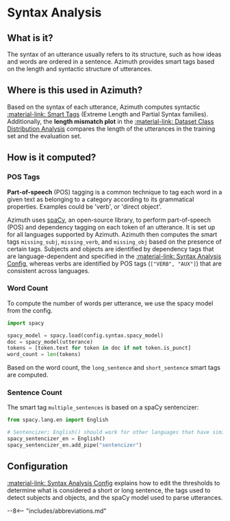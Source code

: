 # Syntax Analysis

## What is it?

The syntax of an utterance usually refers to its structure, such as how ideas and words are ordered
in a sentence. Azimuth provides smart tags based on the length and syntactic structure of
utterances.

## Where is this used in Azimuth?

Based on the syntax of each utterance, Azimuth computes syntactic [:material-link: Smart
Tags](smart-tags.md) (Extreme Length and Partial Syntax families). Additionally, the
**length mismatch plot** in the
[:material-link: Dataset Class Distribution Analysis](../user-guide/dataset-warnings.md) compares
the length of the utterances in the training set and the evaluation set.

## How is it computed?

### POS Tags

**Part-of-speech** (POS) tagging is a common technique to tag each word in a given text as belonging
to a category according to its grammatical properties. Examples could be 'verb', or 'direct object'.

Azimuth uses [spaCy](https://github.com/explosion/spaCy), an open-source library, to perform
part-of-speech (POS) and dependency tagging on each token of an utterance. It is set up for all
languages supported by Azimuth. Azimuth then computes the smart tags `missing_subj`, `missing_verb`,
and `missing_obj` based on the presence of certain tags. Subjects and objects are identified by
dependency tags that are language-dependent and specified in the
[:material-link: Syntax Analysis Config](../reference/configuration/analyses/syntax.md), whereas
verbs are identified by POS tags (`["VERB", "AUX"]`) that are consistent across languages.

### Word Count

To compute the number of words per utterance, we use the spacy model from the config.

```python
import spacy

spacy_model = spacy.load(config.syntax.spacy_model)
doc = spacy_model(utterance)
tokens = [token.text for token in doc if not token.is_punct]
word_count = len(tokens)
```
Based on the word count, the `long_sentence` and `short_sentence` smart tags are computed.

### Sentence Count
 The smart
tag `multiple_sentences` is based on a spaCy sentencizer:

```python
from spacy.lang.en import English

# Sentencizer; English() should work for other languages that have similar sentence conventions.
spacy_sentencizer_en = English()
spacy_sentencizer_en.add_pipe("sentencizer")
```

## Configuration

[:material-link: Syntax Analysis Config](../reference/configuration/analyses/syntax.md)
explains how to edit the thresholds to determine what is considered a short or long sentence,
the tags used to detect subjects and objects, and the spaCy model used to parse utterances.


--8<-- "includes/abbreviations.md"
